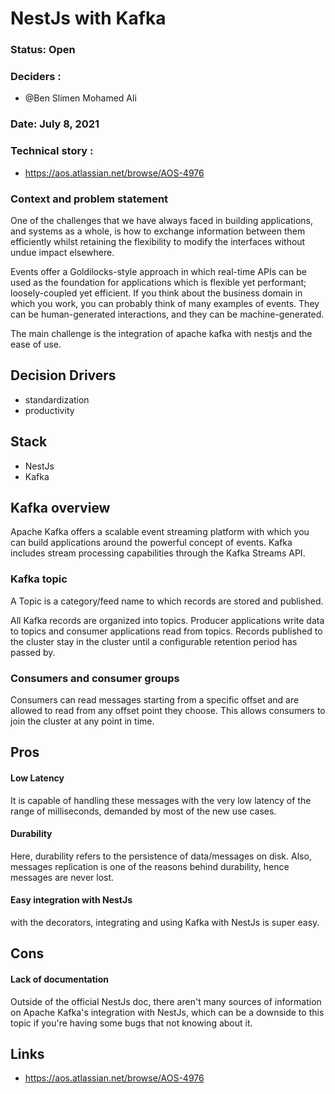 # NestJs with Kafka

### Status: Open
### Deciders :

- @Ben Slimen Mohamed Ali

### Date: July 8, 2021

### Technical story : 
- https://aos.atlassian.net/browse/AOS-4976

### Context and problem statement

One of the challenges that we have always faced in building applications, and systems as a whole, is how to exchange information between them efficiently whilst retaining the flexibility to modify the interfaces without undue impact elsewhere. 

Events offer a Goldilocks-style approach in which real-time APIs can be used as the foundation for applications which is flexible yet performant; loosely-coupled yet efficient. If you think about the business domain in which you work, you can probably think of many examples of events. They can be human-generated interactions, and they can be machine-generated. 

The main challenge is the integration of apache kafka with nestjs and the ease of use.

## Decision Drivers <!-- optional -->

* standardization
* productivity


## Stack

* NestJs
* Kafka

## Kafka overview

Apache Kafka offers a scalable event streaming platform with which you can build applications around the powerful concept of events. Kafka includes stream processing capabilities through the Kafka Streams API. 

### Kafka topic

A Topic is a category/feed name to which records are stored and published.

All Kafka records are organized into topics. Producer applications write data to topics and consumer applications read from topics. Records published to the cluster stay in the cluster until a configurable retention period has passed by.

### Consumers and consumer groups

Consumers can read messages starting from a specific offset and are allowed to read from any offset point they choose. This allows consumers to join the cluster at any point in time.

## Pros

#### Low Latency

It is capable of handling these messages with the very low latency of the range of milliseconds, demanded by most of the new use cases.

#### Durability

Here, durability refers to the persistence of data/messages on disk. Also, messages replication is one of the reasons behind durability, hence messages are never lost.

#### Easy integration with NestJs

with the decorators, integrating and using Kafka with NestJs is super easy.

## Cons

#### Lack of documentation

Outside of the official NestJs doc, there aren't many sources of information on Apache Kafka's integration with NestJs, which can be a downside to this topic if you're having some bugs that not knowing about it.

## Links

* https://aos.atlassian.net/browse/AOS-4976